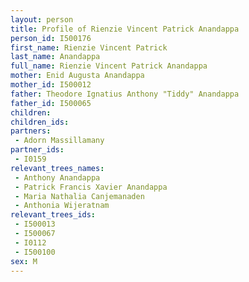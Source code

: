 ```yaml
---
layout: person
title: Profile of Rienzie Vincent Patrick Anandappa
person_id: I500176
first_name: Rienzie Vincent Patrick
last_name: Anandappa
full_name: Rienzie Vincent Patrick Anandappa
mother: Enid Augusta Anandappa
mother_id: I500012
father: Theodore Ignatius Anthony "Tiddy" Anandappa
father_id: I500065
children:
children_ids:
partners:
 - Adorn Massillamany
partner_ids:
 - I0159
relevant_trees_names:
 - Anthony Anandappa
 - Patrick Francis Xavier Anandappa
 - Maria Nathalia Canjemanaden
 - Anthonia Wijeratnam
relevant_trees_ids:
 - I500013
 - I500067
 - I0112
 - I500100
sex: M
---
```


